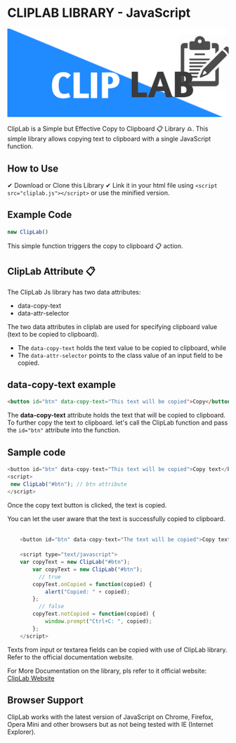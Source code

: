 # CLIPLAB LIBRARY - JavaScript
<img src="https://raw.githubusercontent.com/MoralistFestus/ClipLab/master/20200924_225649.png" alt="ClipLab">

ClipLab is a Simple but Effective Copy to Clipboard 📋 Library ♎. This simple library allows copying text to clipboard with a single JavaScript function.

## How to Use

✔ Download or Clone this Library
✔ Link it in your html file using `<script src="cliplab.js"></script>` or use the minified version.

## Example Code

```javascript
new ClipLab()
```

This simple function triggers the copy to clipboard 📋 action.

## ClipLab Attribute 📋

The ClipLab Js library has two data attributes:

- data-copy-text
- data-attr-selector

The two data attributes in cliplab are used for specifying clipboard value (text to be copied to clipboard). 

- The `data-copy-text` holds the text value to be copied to clipboard, while
- The `data-attr-selector` points to the class value of an input field to be copied.

## data-copy-text example

```html
<button id="btn" data-copy-text="This text will be copied">Copy</button>
```

The <b>data-copy-text</b> attribute holds the text that will be copied to clipboard. To further copy the text to clipboard. let's call the ClipLab function and pass the `id="btn"` attribute into the function.

## Sample code

```javascript
<button id="btn" data-copy-text="This text will be copied">Copy text</button>
<script>
 new ClipLab("#btn"); // btn attribute
</script>
```

Once the copy text button is clicked, the text is copied.

You can let the user aware that the text is successfully copied to clipboard.

```javascript

	<button id="btn" data-copy-text="The text will be copied">Copy text</button>
	
	<script type="text/javascript">
	var copyText = new ClipLab("#btn"); 
		var copyText = new ClipLab("#btn"); 
          // true
		copyText.onCopied = function(copied) {
			alert("Copied: " + copied);
		};
          // false
		copyText.notCopied = function(copied) {
			window.prompt("Ctrl+C: ", copied);
		}; 
	</script>
```

Texts from input or textarea fields can be copied with use of ClipLab library. Refer to the official documentation website. 

For More Documentation on the library, pls refer to it official website: <a href="https://moralistfestus.github.io/ClipLab">ClipLab Website</a>

## Browser Support
ClipLab works with the latest version of JavaScript on Chrome, Firefox, Opera Mini and other browsers but as not being tested with IE (Internet Explorer).

